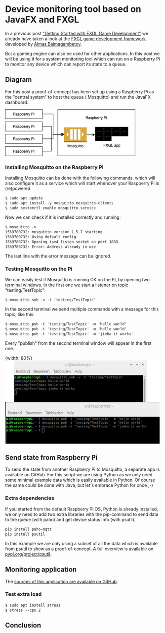 # Device monitoring tool based on JavaFX and FXGL

In a previous post
["Getting Started with FXGL Game Development"](https://foojay.io/today/category/java/javafx/)
we already have taken a look at the [FXGL game development framework](https://github.com/AlmasB/FXGL)
developed by [Almas Baimagambetov](https://twitter.com/AlmasBaim).

But a gaming engine can also be used for other applications. In this post we will be using it for a system monitoring
tool which can run on a Raspberry Pi to monitor any device which can report its state to a queue.

## Diagram

For this post a proof-of-concept has been set up using a Raspberry Pi as the "central system" to host the queue (
Mosquitto) and run the JavaFX dashboard.

![Diagram test setup](images/diagram.png)

### Installing Mosquitto on the Raspberry Pi

Installing Mosquitto can be done with the following commands, which will also configure it as a service which will start
whenover your Raspberry Pi is (re)powered.

```
$ sudo apt update
$ sudo apt install -y mosquitto mosquitto-clients
$ sudo systemctl enable mosquitto.service
```

Now we can check if it is installed correctly and running:

```
$ mosquitto -v
1569780732: mosquitto version 1.5.7 starting
1569780732: Using default config.
1569780732: Opening ipv4 listen socket on port 1883.
1569780732: Error: Address already in use
```

The last line with the error message can be ignored.

### Testing Mosquitto on the Pi

We can easily test if Mosquitto is running OK on the Pi, by opening two terminal windows. In the first one we start a
listener on topic "testing/TestTopic":

```
$ mosquitto_sub -v -t 'testing/TestTopic'
```

In the second terminal we send multiple commands with a message for this topic, like this:

```
$ mosquitto_pub -t 'testing/TestTopic' -m 'hello world'
$ mosquitto_pub -t 'testing/TestTopic' -m 'hello world'
$ mosquitto_pub -t 'testing/TestTopic' -m 'jieha it works'
```

Every "publish" from the second terminal window will appear in the first one.

{width: 80%}
![Testing Mosquitto on the Pi](images/mosquitto_testing.png)

## Send state from Raspberry Pi

To send the state from another Raspberry Pi to Mosquitto, a separate app is available on GitHub. For this script we are
using Python as we only need some minimal example data which is easily available in Python. Of course the same could be
done with Java, but let's embrace Python for once ;-)

### Extra dependencies

If you started from the default Raspberry Pi OS, Python is already installed, we only need to add two extra libraries
with the pip-command to send data to the queue (with paho) and get device status info (with psutil).

```
pip install paho-mqtt
pip install psutil
```

In this example we are only using a subset of all the data which is available from psutil to show as a proof-of-concept.
A full overview is available on [pypi.org/project/psutil](https://pypi.org/project/psutil/).

## Monitoring application

The [sources of this application are available on GitHub](https://github.com/FDelporte/FXGLSystemMonitoring).

### Test extra load

```
$ sudo apt install stress
$ stress --cpu 2
```

## Conclusion